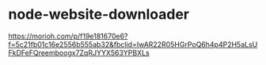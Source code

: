 # node-website-downloader

https://morioh.com/p/f19e181670e6?f=5c21fb01c16e2556b555ab32&fbclid=IwAR22R05HGrPoQ6h4p4P2H5aLsUFkDFeFQreemboogx7ZqRJYYX563YPBXLs
